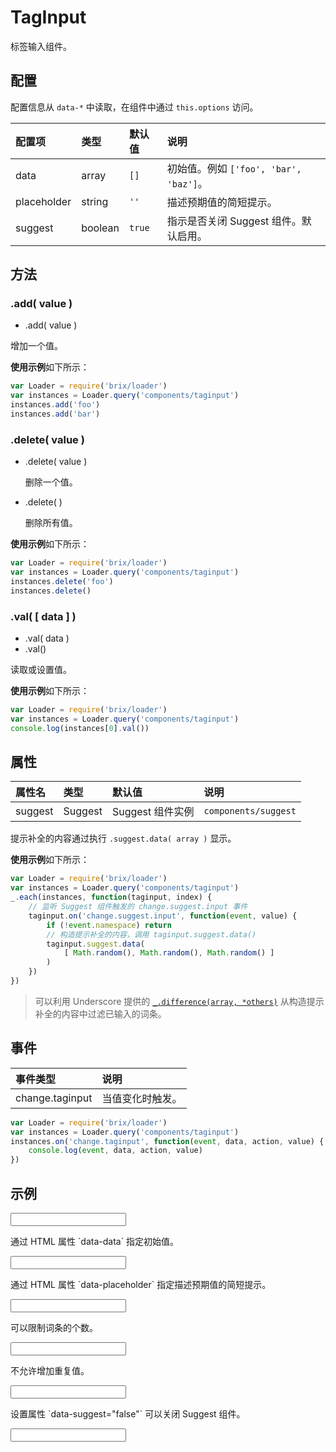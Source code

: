 # TagInput

标签输入组件。

## 配置

配置信息从 `data-*` 中读取，在组件中通过 `this.options` 访问。

配置项 | 类型 | 默认值 | 说明
:--- | :--- | :------ | :----------
data | array | `[]` | 初始值。例如 `['foo', 'bar', 'baz']`。
placeholder | string | `''` | 描述预期值的简短提示。
suggest | boolean | `true` | 指示是否关闭 Suggest 组件。默认启用。

## 方法

### .add( value )

* .add( value )

增加一个值。

**使用示例**如下所示：

```js
var Loader = require('brix/loader')
var instances = Loader.query('components/taginput')
instances.add('foo')
instances.add('bar')
```

### .delete( value )

* .delete( value )
    
    删除一个值。

* .delete( )

    删除所有值。

**使用示例**如下所示：

```js
var Loader = require('brix/loader')
var instances = Loader.query('components/taginput')
instances.delete('foo')
instances.delete()
```

### .val( [ data ] )

* .val( data )
* .val()

读取或设置值。

**使用示例**如下所示：

```js
var Loader = require('brix/loader')
var instances = Loader.query('components/taginput')
console.log(instances[0].val())
```

## 属性

属性名 | 类型 | 默认值 | 说明
:--- | :--- | :------ | :----------
suggest | Suggest | Suggest 组件实例 | `components/suggest`

提示补全的内容通过执行 `.suggest.data( array )` 显示。

**使用示例**如下所示：

```js
var Loader = require('brix/loader')
var instances = Loader.query('components/taginput')
_.each(instances, function(taginput, index) {
    // 监听 Suggest 组件触发的 change.suggest.input 事件
    taginput.on('change.suggest.input', function(event, value) {
        if (!event.namespace) return
        // 构造提示补全的内容，调用 taginput.suggest.data()
        taginput.suggest.data(
            [ Math.random(), Math.random(), Math.random() ]
        )
    })
})
```

> 可以利用 Underscore 提供的 [`_.difference(array, *others)`](http://underscorejs.org/#difference) 从构造提示补全的内容中过滤已输入的词条。


## 事件

事件类型 | 说明
:--------- | :----------
change.taginput | 当值变化时触发。

```js
var Loader = require('brix/loader')
var instances = Loader.query('components/taginput')
instances.on('change.taginput', function(event, data, action, value) {
    console.log(event, data, action, value)
})
```
<script type="text/javascript">
    // require(['brix/loader', 'underscore'], function(Loader, _){
    //     Loader.boot(function(){
    //         var instances = Loader.query('components/taginput')
    //         _.each(instances, function(item, index){
    //             item.on('active.taginput inactive.taginput', function(event) {
    //                 console.log(item.clientId, event.type, event.namespace)
    //             })    
    //         })
    //     })
    // })
</script>

## 示例

<div class="bs-example">
    <div class="content">
        <input bx-name="components/taginput" class="form-control">
    </div>
</div>

<div class="bs-example">
    <div class="content">
        <p>通过 HTML 属性 `data-data` 指定初始值。</p>
        <input bx-name="components/taginput" data-data="['foo', 'bar', 'baz']" class="form-control">
    </div>
</div>

<div class="bs-example">
    <div class="content">
        <p>通过 HTML 属性 `data-placeholder` 指定描述预期值的简短提示。</p>
        <input bx-name="components/taginput" data-placeholder="输入几个字符试试" class="form-control">
    </div>
</div>

<div class="bs-example">
    <div class="content">
        <p>可以限制词条的个数。</p>
        <input bx-name="components/taginput" data-limit="3" class="form-control">
    </div>
</div>

<div class="bs-example">
    <div class="content">
        <p>不允许增加重复值。</p>
        <input bx-name="components/taginput" data-limit="3" data-same="false" class="form-control">
    </div>
</div>

<div class="bs-example">
    <div class="content">
        <p>设置属性 `data-suggest="false"` 可以关闭 Suggest 组件。</p>
        <input bx-name="components/taginput" data-suggest="false" class="form-control">
    </div>
</div>

<script>
    require(['brix/loader', 'underscore', 'mock'], function(Loader, _, Mock) {
        Loader.boot(function() {
            var data = Mock.mock({
                'list|5-10': ['@NAME', 'N@NATURAL']
            }).list
            var taginputs = Loader.query('components/taginput')
            _.each(taginputs, function(taginput, index) {
                taginput.on('change.suggest.input', function(event, value) {
                    if (!event.namespace) return
                    // if (!value) taginput.suggest.data([])
                    taginput.suggest.data(
                        _.difference(
                            _.filter(data, function(item, index) {
                                return ('' + item).indexOf(value) !== -1
                            })
                            , taginput.val()
                        )
                    )
                })
            })
        })
    })
</script>
